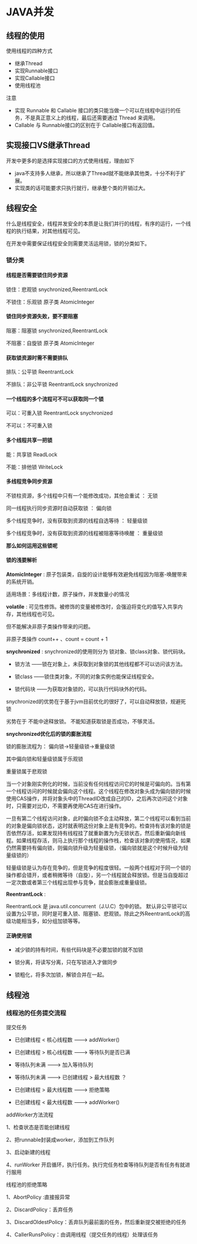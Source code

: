 # JAVA并发

## 线程的使用

使用线程的四种方式

- 继承Thread
- 实现Runnable接口
- 实现Callable接口
- 使用线程池

注意 
- 实现 Runnable 和 Callable 接口的类只能当做一个可以在线程中运行的任务，不是真正意义上的线程，最后还需要通过 Thread 来调用。
- Callable 与 Runnable接口的区别在于 Callable接口有返回值。 

## 实现接口VS继承Thread

开发中更多的是选择实现接口的方式使用线程，理由如下

- java不支持多人继承，所以继承了Thread就不能继承其他类，十分不利于扩展。
- 实现类的话可能要求只执行就行，继承整个类的开销过大。

## 线程安全

什么是线程安全，线程并发安全的本质是让我们并行的线程，有序的运行，一个线程的执行结果，对其他线程可见。

在开发中需要保证线程安全则需要灵活运用锁，锁的分类如下。

### 锁分类

#### 线程是否需要锁住同步资源

锁住：悲观锁 snychronized,ReentrantLock

不锁住：乐观锁 原子类 AtomicInteger

#### 锁住同步资源失败，要不要阻塞

阻塞：阻塞锁  snychronized,ReentrantLock

不阻塞：自旋锁  原子类 AtomicInteger

#### 获取锁资源时需不需要排队

排队：公平锁  ReentrantLock

不排队：非公平锁  ReentrantLock snychronized

#### 一个线程的多个流程可不可以获取同一个锁

可以：可重入锁  ReentrantLock snychronized

不可以：不可重入锁

#### 多个线程共享一把锁

能：共享锁 ReadLock

不能：排他锁 WriteLock

#### 多线程竞争同步资源

不锁柱资源，多个线程中只有一个能修改成功，其他会重试  ： 无锁

同一线程执行同步资源时自动获取锁  ： 偏向锁

多个线程竞争时，没有获取到资源的线程自选等待  ： 轻量级锁

多个线程竞争时，没有获取到资源的线程被阻塞等待唤醒  ： 重量级锁

____那么如何运用这些锁呢____

#### 锁的浅要解析

____AtomicInteger____ : 原子包装类，自旋的设计能够有效避免线程因为阻塞-唤醒带来的系统开销。

适用场景：多线程计数，原子操作，并发数量小的情况

____volatile____ : 可见性修饰。被修饰的变量被修改时，会强迫将变化的值写入共享内存，其他线程也可见。

但不能解决非原子类操作带来的问题。

非原子类操作 count++ 、count = count + 1

____snychronized____ : snychronized的使用则分为 锁对象、锁class对象、锁代码块。

- 锁方法  ——锁在对象上，未获取到对象锁的其他线程都不可以访问该方法。

- 锁class ——锁住类对象，不同的对象实例也能保证线程安全。


- 锁代码块 ——为获取对象锁的，可以执行代码块外的代码。

snychronized的优势在于基于jvm目前优化的很好了，可以自动释放锁，规避死锁

劣势在于 不能中途释放锁。 不能知道获取锁是否成功，不够灵活。

____snychronized优化后的锁的膨胀流程____

锁的膨胀流程为： 偏向锁->轻量级锁->重量级锁

其中偏向锁和轻量级锁属于乐观锁

重量锁属于悲观锁

当一个对象刚实例化的时候，当前没有任何线程访问它的时候是可偏向的。当有第一个线程访问的时候就会偏向这个线程。这个线程在修改对象头成为偏向锁的时候使用CAS操作，并将对象头中的ThreadID改成自己的ID，之后再次访问这个对象时，只需要对比ID，不需要再使用CAS在进行操作。

一旦有第二个线程访问对象，此时偏向锁不会主动释放，第二个线程可以看到当前的对象是偏向锁状态，这时就表明这份对象上是有竞争的。检查持有该对象的锁是否依然存活，如果发现持有线程挂了就重新置为为无锁状态，然后重新偏向新线程。如果线程存活，则马上执行那个线程的操作栈，检查该对象的使用情况，如果仍然需要持有偏向锁，则偏向锁升级为轻量级锁，（偏向锁就是这个时候升级为轻量级锁的）

轻量级锁是认为存在竞争的，但是竞争的程度很轻。一般两个线程对于同一个锁的操作都会错开，或者稍微等待（自旋），另一个线程就会释放锁。但是当自旋超过一定次数或者第三个线程出现参与竞争，就会膨胀成重量级锁。


____ReentrantLock____ : 

ReentrantLock 是 java.util.concurrent（J.U.C）包中的锁。 默认非公平锁可以设置为公平锁，同时是可重入锁、阻塞锁、悲观锁。除此之外ReentrantLock的高级功能相当多，如分组加锁等等。

#### 正确使用锁

- 减少锁的持有时间，有些代码块是不必要加锁的就不加锁

- 锁分离，将读写分离，只在写锁进入才做同步

- 锁粗化，将多次加锁，解锁合并在一起。


## 线程池

### 线程池的任务提交流程

提交任务

- 已创建线程 < 核心线程数 ---> addWorker()

- 已创建线程 > 核心线程数 ---> 等待队列是否已满


- 等待队列未满 --->  加入等待队列

- 等待队列未满 --->  已创建线程 > 最大线程数 ？

- 已创建线程 > 最大线程数 ---> 拒绝策略

- 已创建线程 < 最大线程数 ---> addWorker()

addWorker方法流程

1、检查状态是否能创建线程

2、把runnable封装成worker，添加到工作队列

3、启动新建的线程

4、runWorker 开启循环，执行任务。执行完任务检查等待队列是否有任务有就进行服用

线程池的拒绝策略

1、AbortPolicy :直接报异常

2、DiscardPolicy：丢弃任务

3、DiscardOldestPolicy：丢弃队列最前面的任务，然后重新提交被拒绝的任务

4、CallerRunsPolicy：由调用线程（提交任务的线程）处理该任务